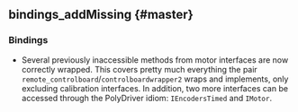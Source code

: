 bindings_addMissing {#master}
-----------------------

### Bindings

* Several previously inaccessible methods from motor interfaces are now correctly wrapped.
  This covers pretty much everything the pair `remote_controlboard`/`controlboardwrapper2`
  wraps and implements, only excluding calibration interfaces. In addition, two more
  interfaces can be accessed through the PolyDriver idiom: `IEncodersTimed` and `IMotor`.

